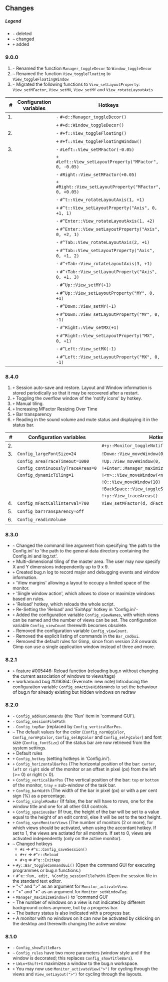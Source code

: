 ## Changes

##### Legend

* `-` deleted
* `~` changed
* `+` added

### 9.0.0

1. `~` Renamed the function `Manager_toggleDecor` to `Window_toggleDecor`
2. `~` Renamed the function `View_toggleFloating` to `View_toggleFloatingWindow`
3. `~` Migrated the following functions to `View_setLayoutProperty`: `View_setMFactor`, `View_setMX`, `View_setMY` and `View_rotateLayoutAxis`

|  # | Configuration variables | Hotkeys                                                   |
| --:| ----------------------- | --------------------------------------------------------- |
| 1. |                         | `-` `#+d::Manager_toggleDecor()`                          |
|    |                         | `+` `#+d::Window_toggleDecor()`                           |
| 2. |                         | `-` `#+f::View_toggleFloating()`                          |
|    |                         | `+` `#+f::View_toggleFloatingWindow()`                    |
| 3. |                         | `-` `#Left::View_setMFactor(-0.05)`                       |
|    |                         | `+` `#Left::View_setLayoutProperty("MFactor", 0, -0.05)`  |
|    |                         | `-` `#Right::View_setMFactor(+0.05)`                      |
|    |                         | `+` `#Right::View_setLayoutProperty("MFactor", 0, +0.05)` |
|    |                         | `-` `#^t::View_rotateLayoutAxis(1, +1)`                   |
|    |                         | `+` `#^t::View_setLayoutProperty("Axis", 0, +1, 1)`       |
|    |                         | `-` `#^Enter::View_rotateLayoutAxis(1, +2)`               |
|    |                         | `+` `#^Enter::View_setLayoutProperty("Axis", 0, +2, 1)`   |
|    |                         | `-` `#^Tab::View_rotateLayoutAxis(2, +1)`                 |
|    |                         | `+` `#^Tab::View_setLayoutProperty("Axis", 0, +1, 2)`     |
|    |                         | `-` `#^+Tab::View_rotateLayoutAxis(3, +1)`                |
|    |                         | `+` `#^+Tab::View_setLayoutProperty("Axis", 0, +1, 3)`    |
|    |                         | `-` `#^Up::View_setMY(+1)`                                |
|    |                         | `+` `#^Up::View_setLayoutProperty("MY", 0, +1)`           |
|    |                         | `-` `#^Down::View_setMY(-1)`                              |
|    |                         | `+` `#^Down::View_setLayoutProperty("MY", 0, -1)`         |
|    |                         | `-` `#^Right::View_setMX(+1)`                             |
|    |                         | `+` `#^Right::View_setLayoutProperty("MX", 0, +1)`        |
|    |                         | `-` `#^Left::View_setMX(-1)`                              |
|    |                         | `+` `#^Left::View_setLayoutProperty("MX", 0, -1)`         |

### 8.4.0

1. `+` Session auto-save and restore. Layout and Window information is stored
periodically so that it may be recovered after a restart.
2. `+` Toggling the overflow window of the 'notify icons' by hotkey.
3. `+` Manual tiling.
4. `+` Increasing MFactor Resizing Over Time
5. `+` Bar transparency
6. `+` Reading in the sound volume and mute status and displaying it in the status bar.

| #   | Configuration variables           | Hotkeys                                         |
| ---:| --------------------------------- | ----------------------------------------------- |
|  2. |                                   | `#+y::Monitor_toggleNotifyIconOverflowWindow()` |
|  3. | `Config_largeFontSize=24`         | `!Down::View_moveWindow(0, +1)`                 |
|     | `Config_areaTraceTimeout=1000`    | `!Up::View_moveWindow(0, -1)`                   |
|     | `Config_continuouslyTraceAreas=0` | `!+Enter::Manager_maximizeWindow()`             |
|     | `Config_dynamicTiling=1`          | `!<n>::View_moveWindow(<n>)`                    |
|     |                                   | `!0::View_moveWindow(10)`                       |
|     |                                   | `!BackSpace::View_toggleStackArea()`            |
|     |                                   | `!+y::View_traceAreas()`                        |
|  4. | `Config_mFactCallInterval=700`    | `View_setMFactor(d, dFact=1)`                   |
|  5. | `Config_barTransparency=off`      |                                                 |
|  6. | `Config_readinVolume`             |                                                 |

### 8.3.0

* `~` Changed the command line argument from specifying 'the path to the
Config.ini' to 'the path to the general data directory containing the
Config.ini and log.txt'.
* `+` Multi-dimensional tiling of the master area. The user may now specify X
and Y dimensions independently up to 9 x 9.
* `+` Created bug.n log to record major and debugging events and window
information.
* `+` 'View margins' allowing a layout to occupy a limited space of the
monitor.
* `+` 'Single window action', which allows to close or maximize windows based
on rules.
* `+` 'Reload' hotkey, which reloads the whole script.
* `+` Re-Setting the 'Reload' and 'ExitApp' hotkey in 'Config.ini'-
* `+` Added the configuration variable `Config_viewNames`, with which views can
be named and the number of views can be set. The configuration variable
`Config_viewCount` therewith becomes obsolete.
* `-` Removed the configuration variable `Config_viewCount`.
* `-` Removed the explicit listing of commands in the `Bar_cmdGui`.
* `-` Removed the default rules for Gimp, since from version 2.8 onwards Gimp
can use a single application window instead of three and more.

### 8.2.1

* `+` feature #005446: Reload function (reloading bug.n without changing the
current association of windows to views/tags)
* `+` workaround bug #018364: (Evernote: new note) Introducing the
configuration variable `Config_onActiveHiddenWnds` to set the behaviour of
bug.n for already existing but hidden windows on redraw

### 8.2.0

* `-` `Config_addRunCommands` (the 'Run' item in 'command GUI').
* `-` `Config_sessionFilePath`
* `-` `Config_topBar` (replaced by `Config_verticalBarPos`.
* `~` The default values for the color (`Config_normBgColor`,
`Config_normFgColor`, `Config_selBgColor` and `Config_selFgColor`) and font
size (`Config_fontSize`) of the status bar are now retrieved from the system
settings.
* `+` Default rules
* `+` `Config_hotkey` (setting hotkeys in 'Config.ini').
* `+` `Config_horizontalBarPos` (The horizontal position of the bar: `center`,
`left` or `right` side of the monitor or an offset in pixel (px) from the left
(>= 0) or right (< 0).
* `+` `Config_verticalBarPos` (The vertical position of the bar: `top` or
`bottom` of the monitor, `tray` = sub-window of the task bar.
* `+` `Config_barWidth` (The width of the bar in pixel (px) or with a per cent
sign (%) as a percentage.
* `+` `Config_singleRowBar` (If false, the bar will have to rows, one for the
window title and one for all other GUI controls.
* `+` `Config_spaciousBar` (If true, the height of the bar will be set to a
value equal to the height of an edit control, else it will be set to the text
height.
* `+` `Config_syncMonitorViews` (The number of monitors (2 or more), for which
views should be activated, when using the accordant hotkey. If set to 1, the
views are actiated for all monitors. If set to 0, views are activated
independently (only on the active monitor).
* `~` Changed hotkeys
  + `#s` => `#^s::Config_saveSession()`
  + `#+r` => `#^r::Reload`
  + `#+q` => `#^q::ExitApp`
* `+` `#y::Bar_toggleCommandGui()` (Open the command GUI for executing
programmes or bug.n functions.)
* `+` `#^e::Run, edit, %Config_sessionFilePath%` (Open the session file in the
standard text editor.
* `+` "<" and ">" as an argument for `Monitor_activateView`.
* `+` "<" and ">" as an argument for `Monitor_setWindowTag`.
* `+` `Manager_maximizeWindow()` to 'command GUI'
* `~` The number of windows on a view is not indicated by different background
colors anymore, but by a progress bar.
* `~` The battery status is also indicated with a progress bar.
* `+` A monitor with no windows on it can now be activated by cklicking on the
desktop and therewith changing the active window.

### 8.1.0

* `-` `Config_showTitleBars`
* `~` `Config_rules` have two more parameters (window style and if the window
is decorated; this replaces `Config_showTitleBars`).
* `+` `LWin+Shift+X` maximizes a window to the bug.n workspace.
* `+` You may now use `Monitor_activateView(">")` for cycling through the views
and `View_setLayout(">")` for cycling through the layouts.
